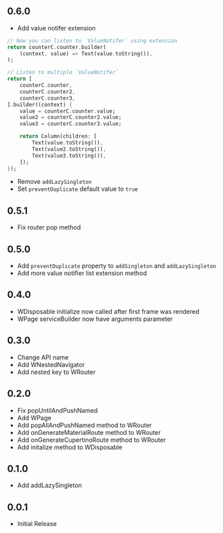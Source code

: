 ## 0.6.0

- Add value notifer extension

```dart
// Now you can listen to `ValueNotifer` using extension
return counterC.counter.builder(
    (context, value) => Text(value.toString()),
);

// Listen to multiple `ValueNotifer`
return [
    counterC.counter,
    counterC.counter2,
    counterC.counter3,
].builder((context) {
    value = counterC.counter.value;
    value2 = counterC.counter2.value;
    value3 = counterC.counter3.value;

    return Column(children: [
        Text(value.toString()),
        Text(value2.toString()),
        Text(value3.toString()),
    ]);
});
```

- Remove `addLazySingleton`
- Set `preventDuplicate` default value to `true`

## 0.5.1

- Fix router pop method

## 0.5.0

- Add `preventDuplicate` property to `addSingleton` and `addLazySingleton`
- Add more value notifier list extension method

## 0.4.0

- WDisposable initialize now called after first frame was rendered
- WPage serviceBuilder now have arguments parameter

## 0.3.0

- Change API name
- Add WNestedNavigator
- Add nested key to WRouter

## 0.2.0

- Fix popUntilAndPushNamed
- Add WPage
- Add popAllAndPushNamed method to WRouter
- Add onGenerateMaterialRoute method to WRouter
- Add onGenerateCupertinoRoute method to WRouter
- Add initalize method to WDisposable

## 0.1.0

- Add addLazySingleton

## 0.0.1

- Initial Release
